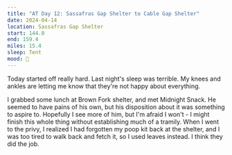 ```yaml
---
title: "AT Day 12: Sassafras Gap Shelter to Cable Gap Shelter"
date: 2024-04-14
location: Sassafras Gap Shelter
start: 144.0
end: 159.4
miles: 15.4
sleep: Tent
mood: 🙂
---
```

Today started off really hard. Last night's sleep was terrible. My knees and ankles are letting me know that they're not happy about everything.

I grabbed some lunch at Brown Fork shelter, and met Midnight Snack. He seemed to have pains of his own, but his disposition about it was something to aspire to. Hopefully I see more of him, but I'm afraid I won't - I might finish this whole thing without establishing much of a tramily. When I went to the privy, I realized I had forgotten my poop kit back at the shelter, and I was too tired to walk back and fetch it, so I used leaves instead. I think they did the job.
